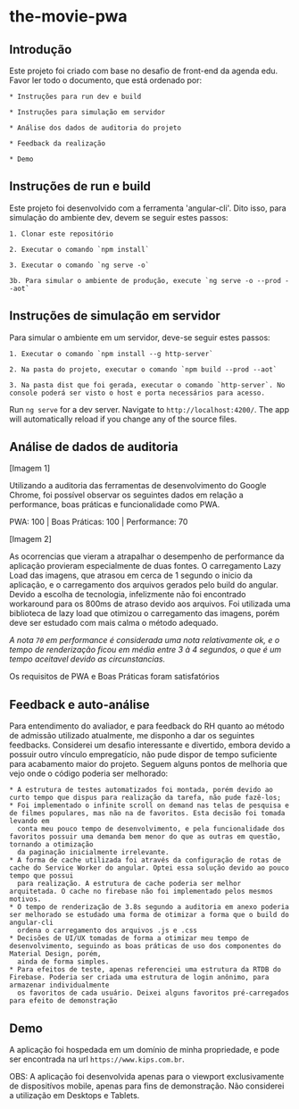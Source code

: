 # the-movie-pwa

## Introdução

Este projeto foi criado com base no desafio de front-end da agenda edu. Favor ler todo o documento, que está ordenado por:

    * Instruções para run dev e build  

    * Instruções para simulação em servidor  

    * Análise dos dados de auditoria do projeto  

    * Feedback da realização  

    * Demo  

## Instruções de run e build

Este projeto foi desenvolvido com a ferramenta 'angular-cli'. Dito isso, para simulação do ambiente dev, devem se seguir estes passos:

    1. Clonar este repositório  

    2. Executar o comando `npm install`

    3. Executar o comando `ng serve -o`

    3b. Para simular o ambiente de produção, execute `ng serve -o --prod --aot`


## Instruções de simulação em servidor

Para simular o ambiente em um servidor, deve-se seguir estes passos:

    1. Executar o comando `npm install --g http-server`

    2. Na pasta do projeto, executar o comando `npm build --prod --aot`

    3. Na pasta dist que foi gerada, executar o comando `http-server`. No console poderá ser visto o host e porta necessários para acesso.
    

Run `ng serve` for a dev server. Navigate to `http://localhost:4200/`. The app will automatically reload if you change any of the source files.

## Análise de dados de auditoria

[Imagem 1]

Utilizando a auditoria das ferramentas de desenvolvimento do Google Chrome, foi possível observar os seguintes dados em relação a performance, boas práticas e
funcionalidade como PWA.

PWA: 100 | Boas Práticas: 100 | Performance: 70

[Imagem 2]

As ocorrencias que vieram a atrapalhar o desempenho de performance da aplicação provieram especialmente de duas fontes. O carregamento Lazy Load das imagens, que atrasou
em cerca de 1 segundo o inicio da aplicação, e o carregamento dos arquivos gerados pelo build do angular. Devido a escolha de tecnologia, infelizmente não foi encontrado
workaround para os 800ms de atraso devido aos arquivos. Foi utilizada uma biblioteca de lazy load que otimizou o carregamento das imagens, porém deve ser estudado com 
mais calma o método adequado.

*A nota `70` em performance é considerada uma nota relativamente ok, e o tempo de renderização ficou em média entre 3 à 4 segundos, o que é um tempo aceitavel devido as circunstancias.*

Os requisitos de PWA e Boas Práticas foram satisfatórios

## Feedback e auto-análise

Para entendimento do avaliador, e para feedback do RH quanto ao método de admissão utilizado atualmente, me disponho a dar os seguintes feedbacks. Considerei um desafio interessante e divertido, embora devido a possuir outro vínculo empregatício, não pude dispor de tempo suficiente para acabamento maior do projeto. Seguem alguns pontos
de melhoria que vejo onde o código poderia ser melhorado:
    
    * A estrutura de testes automatizados foi montada, porém devido ao curto tempo que dispus para realização da tarefa, não pude fazê-los;
    * Foi implementado o infinite scroll on demand nas telas de pesquisa e de filmes populares, mas não na de favoritos. Esta decisão foi tomada levando em
      conta meu pouco tempo de desenvolvimento, e pela funcionalidade dos favoritos possuir uma demanda bem menor do que as outras em questão, tornando a otimização
      da paginação inicialmente irrelevante.
    * A forma de cache utilizada foi através da configuração de rotas de cache do Service Worker do angular. Optei essa solução devido ao pouco tempo que possui
      para realização. A estrutura de cache poderia ser melhor arquitetada. O cache no firebase não foi implementado pelos mesmos motivos.
    * O tempo de renderização de 3.8s segundo a auditoria em anexo poderia ser melhorado se estudado uma forma de otimizar a forma que o build do angular-cli
      ordena o carregamento dos arquivos .js e .css
    * Decisões de UI/UX tomadas de forma a otimizar meu tempo de desenvolvimento, seguindo as boas práticas de uso dos componentes do Material Design, porém,
      ainda de forma simples.
    * Para efeitos de teste, apenas referenciei uma estrutura da RTDB do Firebase. Poderia ser criada uma estrutura de login anônimo, para armazenar individualmente
      os favoritos de cada usuário. Deixei alguns favoritos pré-carregados para efeito de demonstração

## Demo

A aplicação foi hospedada em um domínio de minha propriedade, e pode ser encontrada na url `https://www.kips.com.br`. 

OBS: A aplicação foi desenvolvida apenas para o viewport exclusivamente de dispositívos mobile, apenas para fins de demonstração. Não considerei a utilização em Desktops e Tablets.
